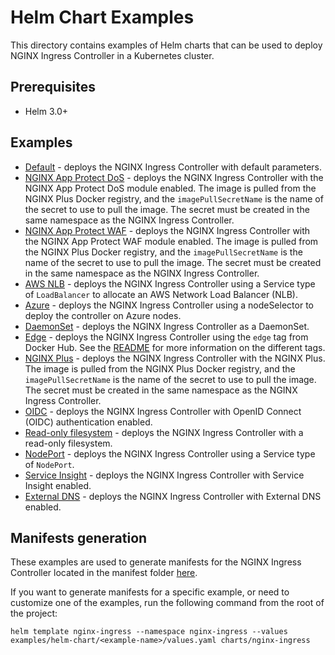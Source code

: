 # Helm Chart Examples

This directory contains examples of Helm charts that can be used to deploy
NGINX Ingress Controller in a Kubernetes cluster.

## Prerequisites

- Helm 3.0+

## Examples

- [Default](./default) - deploys the NGINX Ingress Controller with default parameters.
- [NGINX App Protect DoS](./app-protect-dos) - deploys the NGINX Ingress Controller with the NGINX App Protect DoS
  module enabled. The image is pulled from the NGINX Plus Docker registry, and the `imagePullSecretName` is the name of
  the secret to use to pull the image. The secret must be created in the same namespace as the NGINX Ingress Controller.
- [NGINX App Protect WAF](./app-protect-waf) - deploys the NGINX Ingress Controller with the NGINX App Protect WAF
  module enabled. The image is pulled from the NGINX Plus Docker registry, and the `imagePullSecretName` is the name of
  the secret to use to pull the image. The secret must be created in the same namespace as the NGINX Ingress Controller.
- [AWS NLB](./aws-nlb) - deploys the NGINX Ingress Controller using a Service type of `LoadBalancer` to allocate an AWS
  Network Load Balancer (NLB).
- [Azure](./azure) - deploys the NGINX Ingress Controller using a nodeSelector to deploy the controller on Azure nodes.
- [DaemonSet](./daemonset) - deploys the NGINX Ingress Controller as a DaemonSet.
- [Edge](./edge) - deploys the NGINX Ingress Controller using the `edge` tag from Docker Hub.
  See the [README](../../README.md#nginx-ingress-controller-releases) for more information on the different tags.
- [NGINX Plus](./nginx-plus) - deploys the NGINX Ingress Controller with the NGINX Plus. The image is pulled from the
  NGINX Plus Docker registry, and the `imagePullSecretName` is the name of the secret to use to pull the image.
  The secret must be created in the same namespace as the NGINX Ingress Controller.
- [OIDC](./oidc) - deploys the NGINX Ingress Controller with OpenID Connect (OIDC) authentication enabled.
- [Read-only filesystem](./read-only-filesystem) - deploys the NGINX Ingress Controller with a read-only filesystem.
- [NodePort](./nodeport) - deploys the NGINX Ingress Controller using a Service type of `NodePort`.
- [Service Insight](./service-insight) - deploys the NGINX Ingress Controller with Service Insight enabled.
- [External DNS](./external-dns) - deploys the NGINX Ingress Controller with External DNS enabled.

## Manifests generation

These examples are used to generate manifests for the NGINX Ingress Controller located in the manifest folder
[here](../../deploy).

If you want to generate manifests for a specific example, or need to customize one of the examples, run the following
command from the root of the project:

```shell
helm template nginx-ingress --namespace nginx-ingress --values examples/helm-chart/<example-name>/values.yaml charts/nginx-ingress
```

